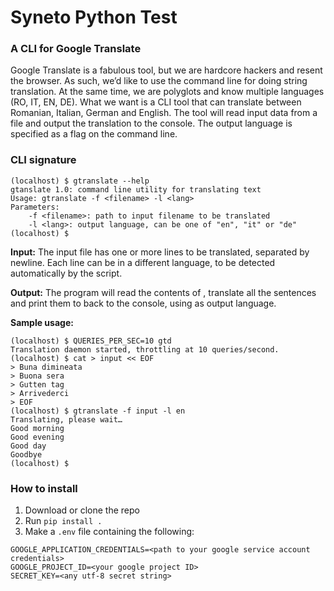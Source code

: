 # Syneto Python Test
### A CLI for Google Translate

Google Translate is a fabulous tool, but we are hardcore hackers and resent the browser. As such, we’d like to use the command line for doing string translation. At the same time, we are polyglots and know multiple languages (RO, IT, EN, DE). What we want is a CLI tool that can translate between Romanian, Italian, German and English. The tool will read input data from a file and output the translation to the console. The output language is specified as a flag on the command line.

### CLI signature
```commandline
(localhost) $ gtranslate --help
gtanslate 1.0: command line utility for translating text
Usage: gtranslate -f <filename> -l <lang>
Parameters:
    -f <filename>: path to input filename to be translated
    -l <lang>: output language, can be one of "en", "it" or "de"
(localhost) $ 
```
**Input:** The input file has one or more lines to be translated, separated by newline. Each line can be in a different language, to be detected automatically by the script.

**Output:** The program will read the contents of <filename>, translate all the sentences and print them to back to the console, using <lang> as output language.

**Sample usage:**
```commandline
(localhost) $ QUERIES_PER_SEC=10 gtd
Translation daemon started, throttling at 10 queries/second.
(localhost) $ cat > input << EOF
> Buna dimineata
> Buona sera
> Gutten tag
> Arrivederci
> EOF
(localhost) $ gtranslate -f input -l en
Translating, please wait…
Good morning
Good evening
Good day
Goodbye
(localhost) $
```
### How to install
 1. Download or clone the repo
 2. Run `pip install .`
 3. Make a `.env` file containing the following:
```
GOOGLE_APPLICATION_CREDENTIALS=<path to your google service account credentials>
GOOGLE_PROJECT_ID=<your google project ID>
SECRET_KEY=<any utf-8 secret string>
```
